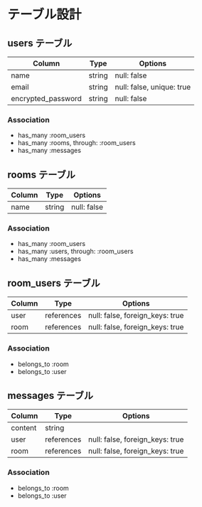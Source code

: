 # テーブル設計

## users テーブル

| Column             | Type   | Options        |
| ------------------ | -----  | -------------- |
| name               | string | null: false    |
| email              | string | null: false, unique: true |
| encrypted_password | string | null: false    |

### Association

- has_many :room_users
- has_many :rooms, through: :room_users
- has_many :messages

## rooms テーブル

| Column | Type   | Options     |
| ------ | ------ | ----------- |
| name   | string | null: false |

### Association

- has_many :room_users
- has_many :users, through: :room_users
- has_many :messages

## room_users テーブル

| Column | Type       | Options                         |
| ------ | ---------- | ------------------------------- |
| user   | references | null: false, foreign_keys: true |
| room   | references | null: false, foreign_keys: true |

### Association

- belongs_to :room
- belongs_to :user

## messages テーブル

| Column  | Type       | Options                         |
| ------- | ---------- | ------------------------------- |
| content | string     |                                 |
| user    | references | null: false, foreign_keys: true |
| room    | references | null: false, foreign_keys: true |

### Association

- belongs_to :room
- belongs_to :user